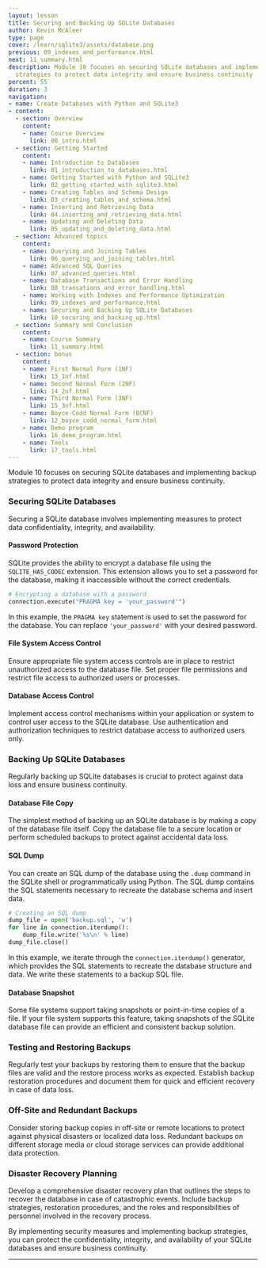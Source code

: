 ```yaml
---
layout: lesson
title: Securing and Backing Up SQLite Databases
author: Kevin McAleer
type: page
cover: /learn/sqlite3/assets/database.png
previous: 09_indexes_and_performance.html
next: 11_summary.html
description: Module 10 focuses on securing SQLite databases and implementing backup
  strategies to protect data integrity and ensure business continuity
percent: 55
duration: 3
navigation:
- name: Create Databases with Python and SQLite3
- content:
  - section: Overview
    content:
    - name: Course Overview
      link: 00_intro.html
  - section: Getting Started
    content:
    - name: Introduction to Databases
      link: 01_introduction_to_databases.html
    - name: Getting Started with Python and SQLite3
      link: 02_getting_started_with_sqlite3.html
    - name: Creating Tables and Schema Design
      link: 03_creating_tables_and_schema.html
    - name: Inserting and Retrieving Data
      link: 04.inserting_and_retrieving_data.html
    - name: Updating and Deleting Data
      link: 05_updating_and_deleting_data.html
  - section: Advanced topics
    content:
    - name: Querying and Joining Tables
      link: 06_querying_and_joining_tables.html
    - name: Advanced SQL Queries
      link: 07_advanced_queries.html
    - name: Database Transactions and Error Handling
      link: 08_transations_and_error_handling.html
    - name: Working with Indexes and Performance Optimization
      link: 09_indexes_and_performance.html
    - name: Securing and Backing Up SQLite Databases
      link: 10_securing_and_backing_up.html
  - section: Summary and Conclusion
    content:
    - name: Course Summary
      link: 11_summary.html
  - section: bonus
    content:
    - name: First Normal Form (1NF)
      link: 13_1nf.html
    - name: Second Normal Form (2NF)
      link: 14_2nf.html
    - name: Third Normal Form (3NF)
      link: 15_3nf.html
    - name: Boyce-Codd Normal Form (BCNF)
      link: 12_boyce_codd_normal_form.html
    - name: Demo program
      link: 16_demo_program.html
    - name: Tools
      link: 17_tools.html
---
```



Module 10 focuses on securing SQLite databases and implementing backup strategies to protect data integrity and ensure business continuity.

### Securing SQLite Databases

Securing a SQLite database involves implementing measures to protect data confidentiality, integrity, and availability.

#### Password Protection

SQLite provides the ability to encrypt a database file using the `SQLITE_HAS_CODEC` extension. This extension allows you to set a password for the database, making it inaccessible without the correct credentials.

```python
# Encrypting a database with a password
connection.execute("PRAGMA key = 'your_password'")
```

In this example, the `PRAGMA key` statement is used to set the password for the database. You can replace `'your_password'` with your desired password.

#### File System Access Control

Ensure appropriate file system access controls are in place to restrict unauthorized access to the database file. Set proper file permissions and restrict file access to authorized users or processes.

#### Database Access Control

Implement access control mechanisms within your application or system to control user access to the SQLite database. Use authentication and authorization techniques to restrict database access to authorized users only.

### Backing Up SQLite Databases

Regularly backing up SQLite databases is crucial to protect against data loss and ensure business continuity.

#### Database File Copy

The simplest method of backing up an SQLite database is by making a copy of the database file itself. Copy the database file to a secure location or perform scheduled backups to protect against accidental data loss.

#### SQL Dump

You can create an SQL dump of the database using the `.dump` command in the SQLite shell or programmatically using Python. The SQL dump contains the SQL statements necessary to recreate the database schema and insert data.

```python
# Creating an SQL dump
dump_file = open('backup.sql', 'w')
for line in connection.iterdump():
    dump_file.write('%s\n' % line)
dump_file.close()
```

In this example, we iterate through the `connection.iterdump()` generator, which provides the SQL statements to recreate the database structure and data. We write these statements to a backup SQL file.

#### Database Snapshot

Some file systems support taking snapshots or point-in-time copies of a file. If your file system supports this feature, taking snapshots of the SQLite database file can provide an efficient and consistent backup solution.

### Testing and Restoring Backups

Regularly test your backups by restoring them to ensure that the backup files are valid and the restore process works as expected. Establish backup restoration procedures and document them for quick and efficient recovery in case of data loss.

### Off-Site and Redundant Backups

Consider storing backup copies in off-site or remote locations to protect against physical disasters or localized data loss. Redundant backups on different storage media or cloud storage services can provide additional data protection.

### Disaster Recovery Planning

Develop a comprehensive disaster recovery plan that outlines the steps to recover the database in case of catastrophic events. Include backup strategies, restoration procedures, and the roles and responsibilities of personnel involved in the recovery process.

By implementing security measures and implementing backup strategies, you can protect the confidentiality, integrity, and availability of your SQLite databases and ensure business continuity.

---
